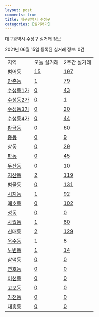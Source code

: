 ```yaml
---
layout: post
comments: true
title: 대구광역시 수성구
categories: [실거래가]
---
```


대구광역시 수성구 실거래 정보

2021년 06월 15일 등록된 실거래 정보: 0건


<table class="sortable">
  <tr>
    <td>지역</td>
    <td>오늘 실거래</td>
    <td>2주간 실거래</td>
  </tr>

  
  <tr class="item">
    <td><a href="2726010100.html">범어동</a></td>
    <td><a href="2726010100.html">15</a></td>
    <td><a href="2726010100.html">197</a></td>
  </tr>
    

  <tr class="item">
    <td><a href="2726010200.html">만촌동</a></td>
    <td><a href="2726010200.html">1</a></td>
    <td><a href="2726010200.html">79</a></td>
  </tr>
    

  <tr class="item">
    <td><a href="2726010300.html">수성동1가</a></td>
    <td><a href="2726010300.html">0</a></td>
    <td><a href="2726010300.html">43</a></td>
  </tr>
    

  <tr class="item">
    <td><a href="2726010400.html">수성동2가</a></td>
    <td><a href="2726010400.html">0</a></td>
    <td><a href="2726010400.html">1</a></td>
  </tr>
    

  <tr class="item">
    <td><a href="2726010500.html">수성동3가</a></td>
    <td><a href="2726010500.html">0</a></td>
    <td><a href="2726010500.html">20</a></td>
  </tr>
    

  <tr class="item">
    <td><a href="2726010600.html">수성동4가</a></td>
    <td><a href="2726010600.html">0</a></td>
    <td><a href="2726010600.html">44</a></td>
  </tr>
    

  <tr class="item">
    <td><a href="2726010700.html">황금동</a></td>
    <td><a href="2726010700.html">0</a></td>
    <td><a href="2726010700.html">60</a></td>
  </tr>
    

  <tr class="item">
    <td><a href="2726010800.html">중동</a></td>
    <td><a href="2726010800.html">0</a></td>
    <td><a href="2726010800.html">9</a></td>
  </tr>
    

  <tr class="item">
    <td><a href="2726010900.html">상동</a></td>
    <td><a href="2726010900.html">0</a></td>
    <td><a href="2726010900.html">29</a></td>
  </tr>
    

  <tr class="item">
    <td><a href="2726011000.html">파동</a></td>
    <td><a href="2726011000.html">0</a></td>
    <td><a href="2726011000.html">45</a></td>
  </tr>
    

  <tr class="item">
    <td><a href="2726011100.html">두산동</a></td>
    <td><a href="2726011100.html">0</a></td>
    <td><a href="2726011100.html">10</a></td>
  </tr>
    

  <tr class="item">
    <td><a href="2726011200.html">지산동</a></td>
    <td><a href="2726011200.html">2</a></td>
    <td><a href="2726011200.html">119</a></td>
  </tr>
    

  <tr class="item">
    <td><a href="2726011300.html">범물동</a></td>
    <td><a href="2726011300.html">0</a></td>
    <td><a href="2726011300.html">131</a></td>
  </tr>
    

  <tr class="item">
    <td><a href="2726011400.html">시지동</a></td>
    <td><a href="2726011400.html">1</a></td>
    <td><a href="2726011400.html">92</a></td>
  </tr>
    

  <tr class="item">
    <td><a href="2726011500.html">매호동</a></td>
    <td><a href="2726011500.html">0</a></td>
    <td><a href="2726011500.html">102</a></td>
  </tr>
    

  <tr class="item">
    <td><a href="2726011600.html">성동</a></td>
    <td><a href="2726011600.html">0</a></td>
    <td><a href="2726011600.html">0</a></td>
  </tr>
    

  <tr class="item">
    <td><a href="2726011700.html">사월동</a></td>
    <td><a href="2726011700.html">1</a></td>
    <td><a href="2726011700.html">60</a></td>
  </tr>
    

  <tr class="item">
    <td><a href="2726011800.html">신매동</a></td>
    <td><a href="2726011800.html">2</a></td>
    <td><a href="2726011800.html">129</a></td>
  </tr>
    

  <tr class="item">
    <td><a href="2726011900.html">욱수동</a></td>
    <td><a href="2726011900.html">1</a></td>
    <td><a href="2726011900.html">8</a></td>
  </tr>
    

  <tr class="item">
    <td><a href="2726012000.html">노변동</a></td>
    <td><a href="2726012000.html">1</a></td>
    <td><a href="2726012000.html">14</a></td>
  </tr>
    

  <tr class="item">
    <td><a href="2726012200.html">삼덕동</a></td>
    <td><a href="2726012200.html">0</a></td>
    <td><a href="2726012200.html">0</a></td>
  </tr>
    

  <tr class="item">
    <td><a href="2726012300.html">연호동</a></td>
    <td><a href="2726012300.html">0</a></td>
    <td><a href="2726012300.html">0</a></td>
  </tr>
    

  <tr class="item">
    <td><a href="2726012400.html">이천동</a></td>
    <td><a href="2726012400.html">0</a></td>
    <td><a href="2726012400.html">0</a></td>
  </tr>
    

  <tr class="item">
    <td><a href="2726012500.html">고모동</a></td>
    <td><a href="2726012500.html">0</a></td>
    <td><a href="2726012500.html">0</a></td>
  </tr>
    

  <tr class="item">
    <td><a href="2726012600.html">가천동</a></td>
    <td><a href="2726012600.html">0</a></td>
    <td><a href="2726012600.html">0</a></td>
  </tr>
    

  <tr class="item">
    <td><a href="2726012700.html">대흥동</a></td>
    <td><a href="2726012700.html">0</a></td>
    <td><a href="2726012700.html">0</a></td>
  </tr>
    


</table>
    